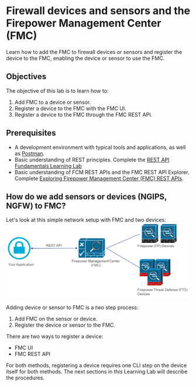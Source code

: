 # Firewall devices and sensors and the Firepower Management Center (FMC)

Learn how to add the FMC to firewall devices or sensors and register the device to the FMC, enabling the device or sensor to use the FMC.

## Objectives

The objective of this lab is to learn how to:

1. Add FMC to a device or sensor.
2. Register a device to the FMC with the FMC UI.
3. Register a device to the FMC through the FMC REST API.

## Prerequisites
* A development environment with typical tools and applications, as well as [Postman](https://www.getpostman.com/).
* Basic understanding of REST principles. Complete the [REST API Fundamentals Learning Lab](https://learninglabs.cisco.com/tracks/devnet-beginner/rest-api-fundamentals/what-are-rest-apis/step/1)
* Basic understanding of FCM REST APIs and the FMC REST API Explorer. Complete [Exploring Firepower Management Center (FMC) REST APIs](https://learninglabs.cisco.com/modules/Firepower/firepower-restapi-101/step/1).

## How do we add sensors or devices (NGIPS, NGFW) to FMC?
Let's look at this simple network setup with FMC and two devices:
![Figure: FMC REST API example setup](assets/images/FMC1.png)

Adding device or sensor to FMC is a *two* step process:

1. Add FMC on the sensor or device.
2. Register the device or sensor to the FMC.

There are two ways to register a device:
* FMC UI
* FMC REST API

For both methods, registering a device requires one CLI step on the device itself for both methods. The next sections in this Learning Lab will describe the procedures.
